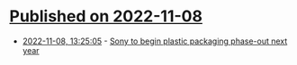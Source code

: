 # [Published on 2022-11-08](index.md)

* [2022-11-08, 13:25:05](https://news.ycombinator.com/item?id=33518673) - [Sony to begin plastic packaging phase-out next year](https://techxplore.com/news/2022-11-sony-plastic-packaging-phase-out-year.html)
